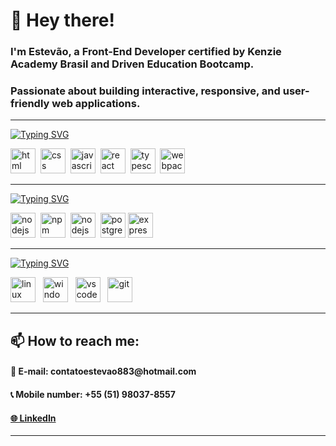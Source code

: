 <h1 align="left">👋 Hey there! </h1> 

<h3> I'm Estevão, a Front-End Developer certified by Kenzie Academy Brasil and Driven Education Bootcamp. </h3> 
<h3> Passionate about building interactive, responsive, and user-friendly web applications. </h3>

--------------------------------------------------------------

<a href="https://git.io/typing-svg"><img src="https://readme-typing-svg.demolab.com?font=Fira+Code&pause=1000&repeat=false&width=435&lines=Frontend+Stacks" alt="Typing SVG" /></a>&nbsp;

<img src="https://cdn.jsdelivr.net/gh/devicons/devicon@latest/icons/html5/html5-original.svg" alt= "html" width="40" height="40" />&nbsp;
<img src="https://cdn.jsdelivr.net/gh/devicons/devicon@latest/icons/css3/css3-original.svg" alt=css width="40" height="40"/>&nbsp;
<img src="https://cdn.jsdelivr.net/gh/devicons/devicon@latest/icons/javascript/javascript-original.svg" alt=javascript width="40" height="40"/>&nbsp;
<img src="https://cdn.jsdelivr.net/gh/devicons/devicon@latest/icons/react/react-original.svg" alt=react width="40" height="40"/>&nbsp;
<img src="https://cdn.jsdelivr.net/gh/devicons/devicon@latest/icons/typescript/typescript-original.svg" alt=typescript width="40" height="40"/>&nbsp;
<img src="https://cdn.jsdelivr.net/gh/devicons/devicon@latest/icons/webpack/webpack-original.svg" alt=webpack width="40" height="40"/>&nbsp;


--------------------------------------------------------------

<a href="https://git.io/typing-svg"><img src="https://readme-typing-svg.demolab.com?font=Fira+Code&pause=1000&repeat=false&width=435&lines=Backend+Stacks" alt="Typing SVG" /></a>&nbsp;

<img src="https://cdn.jsdelivr.net/gh/devicons/devicon@latest/icons/nodejs/nodejs-original.svg" alt=nodejs width="40" height="40"/>&nbsp;
<img src="https://cdn.jsdelivr.net/gh/devicons/devicon@latest/icons/npm/npm-original.svg" alt="npm" width="40" height="40" />&nbsp;
<img src="https://cdn.jsdelivr.net/gh/devicons/devicon@latest/icons/mongodb/mongodb-original.svg" alt=nodejs width="40" height="40"/>&nbsp;
<img src="https://cdn.jsdelivr.net/gh/devicons/devicon@latest/icons/postgresql/postgresql-original.svg" alt="postgresql" width="40" height="40"/>
<img src="https://cdn.jsdelivr.net/gh/devicons/devicon@latest/icons/express/express-original-wordmark.svg" alt="expressjs" width="40" height="40"/> </a>&nbsp; 

--------------------------------------------------------------

<a href="https://git.io/typing-svg"><img src="https://readme-typing-svg.demolab.com?font=Fira+Code&pause=1000&repeat=false&width=435&lines=Other+Technologies" alt="Typing SVG" /></a>&nbsp;

<img src="https://cdn.jsdelivr.net/gh/devicons/devicon@latest/icons/linux/linux-original.svg" alt="linux" width="40" height="40"/> </a>&nbsp;
<img src="https://cdn.jsdelivr.net/gh/devicons/devicon@latest/icons/windows8/windows8-original.svg" alt="windows" width="40" height="40"/> </a>&nbsp;
<img src="https://cdn.jsdelivr.net/gh/devicons/devicon@latest/icons/vscode/vscode-original.svg" alt="vscode" width="40" height="40"/> </a>&nbsp;
<img src="https://cdn.jsdelivr.net/gh/devicons/devicon@latest/icons/git/git-original.svg" alt="git" width="40" height="40" />&nbsp;

--------------------------------------------------------------

<h2> 📫 How to reach me: </h2>
<div>
        <h4>📧 E-mail: contatoestevao883@hotmail.com </h4>
        <h4>📞 Mobile number: +55 (51) 98037-8557 </h4>
        <h4> <a href="https://git.io/typing-svg" text-decoration: none target=_blank cursos="pointer" >🌐 LinkedIn</a></h4> 
</div>

--------------------------------------------------------------


